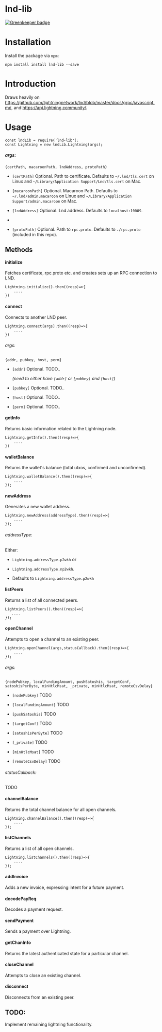 # lnd-lib

[![Greenkeeper badge](https://badges.greenkeeper.io/interledgerjs/lnd-lib.svg)](https://greenkeeper.io/)

# Installation

Install the package via `npm`:

```
npm install install lnd-lib --save 
```
# Introduction

Draws heavily on <https://github.com/lightningnetwork/lnd/blob/master/docs/grpc/javascript.md>, and <https://api.lightning.community/>. 

# Usage

```
const lndLib = require('lnd-lib');
const Lightning = new lndLib.Lightning(args);

```

##### args:

`{certPath, macaroonPath, lndAddress, protoPath}`

* `[certPath]` Optional. Path to certificate. Defaults to `~/.lnd/tls.cert` on Linux and `~/Library/Application Support/Lnd/tls.cert` on Mac.  

* `[macaroonPath]` Optional. Macaroon Path. Defaults to `~/.lnd/admin.macaroon` on Linux and `~/Library/Application Support/admin.macaroon` on Mac.  

* `[lndAddress]` Optional. Lnd address. Defaults to `localhost:10009`. 
*  
* `[protoPath]` Optional. Path to `rpc.proto`. Defaults to `./rpc.proto` (included in this repo).

## Methods

#### initialize

Fetches certificate, rpc.proto etc. and creates sets up an RPC connection to LND.  

```
Lightning.initialize().then((resp)=>{
 	.... 
})
```
  
#### connect

Connects to another LND peer.

```
Lightning.connect(args).then((resp)=>{
 	.... 
})
```

###### args:

`{addr, pubkey, host, perm}`

* `[addr]` Optional. TODO..  

	*(need to either have `[addr]` or `[pubkey]` and `[host]`)*

* `[pubkey]` Optional. TODO..

* `[host]` Optional. TODO..  
* `[perm]` Optional. TODO..

  
#### getInfo
Returns basic information related to the Lightning node.
 
```
Lightning.getInfo().then((resp)=>{
	.... 
})
```


#### walletBalance 
Returns the wallet's balance (total utxos, confirmed and unconfirmed).

```
Lightning.walletBalance().then((resp)=>{
 	.... 
});
```


#### newAddress
Generates a new wallet address.

```
Lightning.newAddress(addressType).then((resp)=>{
 	.... 
});
```
###### addressType:
Either:

* `Lightning.addressType.p2wkh` or 

* `Lightning.addressType.np2wkh`. 

* Defaults to `Lightning.addressType.p2wkh` 



#### listPeers
Returns a list of all connected peers.

 ```
 Lightning.listPeers().then((resp)=>{
 	.... 
});
 ```

#### openChannel
Attempts to open a channel to an existing peer.
 
```
Lightning.openChannel(args,statusCallback).then((resp)=>{
 	.... 
});
```

###### args:

`{nodePubkey, localFundingAmount, pushSatoshis, targetConf, satoshisPerByte, minHtlcMsat, _private, minHtlcMsat, remoteCsvDelay}`

* `[nodePubkey]` TODO

*  `[localFundingAmount]` TODO
*  `[pushSatoshis]` TODO
*  `[targetConf]` TODO
*  `[satoshisPerByte]` TODO
*  `[_private]` TODO
*  `[minHtlcMsat]` TODO
*  `[remoteCsvDelay]` TODO

###### statusCallback:

TODO


#### channelBalance
Returns the total channel balance for all open channels.

```
Lightning.channelBalance().then((resp)=>{
 	.... 
});
```

#### listChannels
Returns a list of all open channels.

```
Lightning.listChannels().then((resp)=>{
 	.... 
});
```

#### addInvoice
Adds a new invoice, expressing intent for a future payment.

#### decodePayReq
Decodes a payment request.

#### sendPayment
Sends a payment over Lightning.

#### getChanInfo 
Returns the latest authenticated state for a particular channel.

#### closeChannel
Attempts to close an existing channel.

#### disconnect
Disconnects from an existing peer.

## TODO:

Implement remaining lightning functionality.






